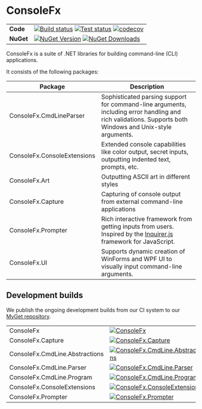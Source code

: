 # ConsoleFx

|       |     |
|-------|-----|
| **Code**  | [![Build status](https://img.shields.io/appveyor/ci/JeevanJames/consolefx.svg)](https://ci.appveyor.com/project/JeevanJames/consolefx/branch/master) [![Test status](https://img.shields.io/appveyor/tests/JeevanJames/consolefx.svg)](https://ci.appveyor.com/project/JeevanJames/consolefx/branch/master) [![codecov](https://codecov.io/gh/JeevanJames/ConsoleFx/branch/master/graph/badge.svg)](https://codecov.io/gh/JeevanJames/ConsoleFx) |
| **NuGet** | [![NuGet Version](http://img.shields.io/nuget/v/ConsoleFx.svg?style=flat)](https://www.nuget.org/packages/ConsoleFx/) [![NuGet Downloads](https://img.shields.io/nuget/dt/ConsoleFx.svg)](https://www.nuget.org/packages/ConsoleFx/) |

ConsoleFx is a suite of .NET libraries for building command-line (CLI) applications.

It consists of the following packages:

Package | Description
--------|------------
ConsoleFx.CmdLineParser | Sophisticated parsing support for command-line arguments, including error handling and rich validations. Supports both Windows and Unix-style arguments.
ConsoleFx.ConsoleExtensions | Extended console capabilities like color output, secret inputs, outputting indented text, prompts, etc.
ConsoleFx.Art | Outputting ASCII art in different styles
ConsoleFx.Capture | Capturing of console output from external command-line applications
ConsoleFx.Prompter | Rich interactive framework from getting inputs from users. Inspired by the [Inquirer.js](https://github.com/SBoudrias/Inquirer.js) framework for JavaScript.
ConsoleFx.UI | Supports dynamic creation of WinForms and WPF UI to visually input command-line arguments.

## Development builds
We publish the ongoing development builds from our CI system to our [MyGet repository](https://www.myget.org/feed/Packages/consolefx).

|     |     |
|-----|-----|
| ConsoleFx | [![ConsoleFx](https://img.shields.io/myget/consolefx/vpre/ConsoleFx.svg)](https://www.myget.org/feed/consolefx/package/nuget/ConsoleFx) |
| ConsoleFx.Capture | [![ConsoleFx.Capture](https://img.shields.io/myget/consolefx/v/ConsoleFx.Capture.svg)](https://www.myget.org/feed/consolefx/package/nuget/ConsoleFx.Capture) |
| ConsoleFx.CmdLine.Abstractions | [![ConsoleFx.CmdLine.Abstractions](https://img.shields.io/myget/consolefx/v/ConsoleFx.CmdLine.Abstractions.svg)](https://www.myget.org/feed/consolefx/package/nuget/ConsoleFx.CmdLine.Abstractions) |
| ConsoleFx.CmdLine.Parser | [![ConsoleFx.CmdLine.Parser](https://img.shields.io/myget/consolefx/v/ConsoleFx.CmdLine.Parser.svg)](https://www.myget.org/feed/consolefx/package/nuget/ConsoleFx.CmdLine.Parser) |
| ConsoleFx.CmdLine.Program | [![ConsoleFx.CmdLine.Program](https://img.shields.io/myget/consolefx/v/ConsoleFx.CmdLine.Program.svg)](https://www.myget.org/feed/consolefx/package/nuget/ConsoleFx.CmdLine.Program) |
| ConsoleFx.ConsoleExtensions | [![ConsoleFx.ConsoleExtensions](https://img.shields.io/myget/consolefx/v/ConsoleFx.ConsoleExtensions.svg)](https://www.myget.org/feed/consolefx/package/nuget/ConsoleFx.ConsoleExtensions) |
| ConsoleFx.Prompter | [![ConsoleFx.Prompter](https://img.shields.io/myget/consolefx/v/ConsoleFx.Prompter.svg)](https://www.myget.org/feed/consolefx/package/nuget/ConsoleFx.Prompter) |
